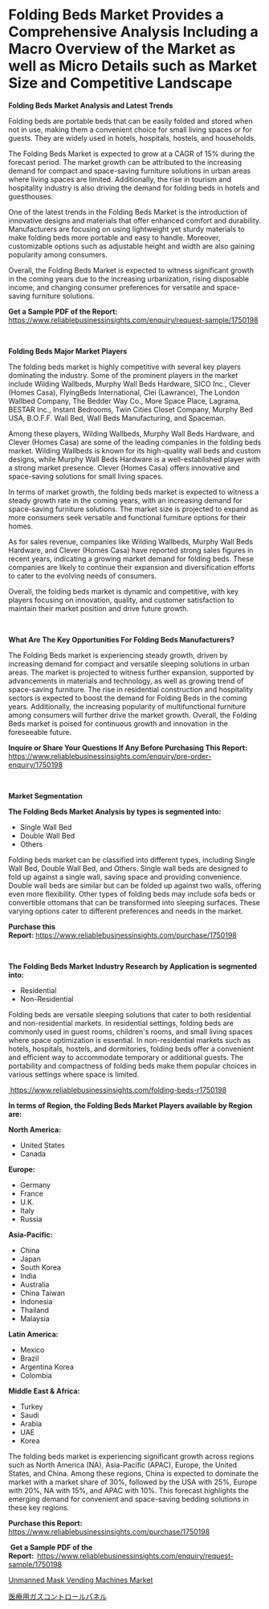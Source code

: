 <p><h1>Folding Beds Market Provides a Comprehensive Analysis Including a Macro Overview of the Market as well as Micro Details such as Market Size and Competitive Landscape</h1></p><p><strong>Folding Beds Market Analysis and Latest Trends</strong></p>
<p><p>Folding beds are portable beds that can be easily folded and stored when not in use, making them a convenient choice for small living spaces or for guests. They are widely used in hotels, hospitals, hostels, and households.</p><p>The Folding Beds Market is expected to grow at a CAGR of 15% during the forecast period. The market growth can be attributed to the increasing demand for compact and space-saving furniture solutions in urban areas where living spaces are limited. Additionally, the rise in tourism and hospitality industry is also driving the demand for folding beds in hotels and guesthouses.</p><p>One of the latest trends in the Folding Beds Market is the introduction of innovative designs and materials that offer enhanced comfort and durability. Manufacturers are focusing on using lightweight yet sturdy materials to make folding beds more portable and easy to handle. Moreover, customizable options such as adjustable height and width are also gaining popularity among consumers.</p><p>Overall, the Folding Beds Market is expected to witness significant growth in the coming years due to the increasing urbanization, rising disposable income, and changing consumer preferences for versatile and space-saving furniture solutions.</p></p>
<p><strong>Get a Sample PDF of the Report:&nbsp;</strong> <a href="https://www.reliablebusinessinsights.com/enquiry/request-sample/1750198">https://www.reliablebusinessinsights.com/enquiry/request-sample/1750198</a></p>
<p>&nbsp;</p>
<p><strong>Folding Beds Major Market Players</strong></p>
<p><p>The folding beds market is highly competitive with several key players dominating the industry. Some of the prominent players in the market include Wilding Wallbeds, Murphy Wall Beds Hardware, SICO Inc., Clever (Homes Casa), FlyingBeds International, Clei (Lawrance), The London Wallbed Company, The Bedder Way Co., More Space Place, Lagrama, BESTAR Inc., Instant Bedrooms, Twin Cities Closet Company, Murphy Bed USA, B.O.F.F. Wall Bed, Wall Beds Manufacturing, and Spaceman.</p><p>Among these players, Wilding Wallbeds, Murphy Wall Beds Hardware, and Clever (Homes Casa) are some of the leading companies in the folding beds market. Wilding Wallbeds is known for its high-quality wall beds and custom designs, while Murphy Wall Beds Hardware is a well-established player with a strong market presence. Clever (Homes Casa) offers innovative and space-saving solutions for small living spaces.</p><p>In terms of market growth, the folding beds market is expected to witness a steady growth rate in the coming years, with an increasing demand for space-saving furniture solutions. The market size is projected to expand as more consumers seek versatile and functional furniture options for their homes.</p><p>As for sales revenue, companies like Wilding Wallbeds, Murphy Wall Beds Hardware, and Clever (Homes Casa) have reported strong sales figures in recent years, indicating a growing market demand for folding beds. These companies are likely to continue their expansion and diversification efforts to cater to the evolving needs of consumers.</p><p>Overall, the folding beds market is dynamic and competitive, with key players focusing on innovation, quality, and customer satisfaction to maintain their market position and drive future growth.</p></p>
<p>&nbsp;</p>
<p><strong>What Are The Key Opportunities For Folding Beds Manufacturers?</strong></p>
<p><p>The Folding Beds market is experiencing steady growth, driven by increasing demand for compact and versatile sleeping solutions in urban areas. The market is projected to witness further expansion, supported by advancements in materials and technology, as well as growing trend of space-saving furniture. The rise in residential construction and hospitality sectors is expected to boost the demand for Folding Beds in the coming years. Additionally, the increasing popularity of multifunctional furniture among consumers will further drive the market growth. Overall, the Folding Beds market is poised for continuous growth and innovation in the foreseeable future.</p></p>
<p><strong>Inquire or Share Your Questions If Any Before Purchasing This Report:</strong> <a href="https://www.reliablebusinessinsights.com/enquiry/pre-order-enquiry/1750198">https://www.reliablebusinessinsights.com/enquiry/pre-order-enquiry/1750198</a></p>
<p>&nbsp;</p>
<p><strong>Market Segmentation</strong></p>
<p><strong>The Folding Beds Market Analysis by types is segmented into:</strong></p>
<p><ul><li>Single Wall Bed</li><li>Double Wall Bed</li><li>Others</li></ul></p>
<p><p>Folding beds market can be classified into different types, including Single Wall Bed, Double Wall Bed, and Others. Single wall beds are designed to fold up against a single wall, saving space and providing convenience. Double wall beds are similar but can be folded up against two walls, offering even more flexibility. Other types of folding beds may include sofa beds or convertible ottomans that can be transformed into sleeping surfaces. These varying options cater to different preferences and needs in the market.</p></p>
<p><strong>Purchase this Report:&nbsp;</strong><a href="https://www.reliablebusinessinsights.com/purchase/1750198">https://www.reliablebusinessinsights.com/purchase/1750198</a></p>
<p>&nbsp;</p>
<p><strong>The Folding Beds Market Industry Research by Application is segmented into:</strong></p>
<p><ul><li>Residential</li><li>Non-Residential</li></ul></p>
<p><p>Folding beds are versatile sleeping solutions that cater to both residential and non-residential markets. In residential settings, folding beds are commonly used in guest rooms, children's rooms, and small living spaces where space optimization is essential. In non-residential markets such as hotels, hospitals, hostels, and dormitories, folding beds offer a convenient and efficient way to accommodate temporary or additional guests. The portability and compactness of folding beds make them popular choices in various settings where space is limited.</p></p>
<p><a href="https://www.reliablebusinessinsights.com/folding-beds-r1750198">&nbsp;https://www.reliablebusinessinsights.com/folding-beds-r1750198</a></p>
<p><strong>In terms of Region, the Folding Beds Market Players available by Region are:</strong></p>
<p>
    <p> <strong> North America: </strong>
        <ul>
            <li>United States</li>
            <li>Canada</li>
        </ul>
        </p> 
    <p> <strong> Europe: </strong>
        <ul>
            <li>Germany</li>
            <li>France</li>
            <li>U.K.</li>
            <li>Italy</li>
            <li>Russia</li>
        </ul>
        </p> 
    <p> <strong> Asia-Pacific: </strong>
        <ul>
            <li>China</li>
            <li>Japan</li>
            <li>South Korea</li>
            <li>India</li>
            <li>Australia</li>
            <li>China Taiwan</li>
            <li>Indonesia</li>
            <li>Thailand</li>
            <li>Malaysia</li>
        </ul>
        </p> 
    <p> <strong> Latin America: </strong>
        <ul>
            <li>Mexico</li>
            <li>Brazil</li>
            <li>Argentina Korea</li>
            <li>Colombia</li>
        </ul>
        </p> 
    <p> <strong> Middle East & Africa: </strong>
        <ul>
            <li>Turkey</li>
            <li>Saudi</li>
            <li>Arabia</li>
            <li>UAE</li>
            <li>Korea</li>
        </ul>
    </p>
    </p>
<p><p>The folding beds market is experiencing significant growth across regions such as North America (NA), Asia-Pacific (APAC), Europe, the United States, and China. Among these regions, China is expected to dominate the market with a market share of 30%, followed by the USA with 25%, Europe with 20%, NA with 15%, and APAC with 10%. This forecast highlights the emerging demand for convenient and space-saving bedding solutions in these key regions.</p></p>
<p><strong>Purchase this Report: </strong><a href="https://www.reliablebusinessinsights.com/purchase/1750198">https://www.reliablebusinessinsights.com/purchase/1750198</a></p>
<p>&nbsp;<strong>Get a Sample PDF of the Report:&nbsp;&nbsp;</strong><a href="https://www.reliablebusinessinsights.com/enquiry/request-sample/1750198">https://www.reliablebusinessinsights.com/enquiry/request-sample/1750198</a></p>
<p><strong></strong></p>
<p><p><a href="https://view.publitas.com/reportprime-1/global-unmanned-mask-vending-machines-market-size-is-expected-to-experience-a-cagr-of-4-5-through-2024-2031-according-to-industry-projections/">Unmanned Mask Vending Machines Market</a></p><p><a href="https://github.com/DudleyFerry/Market-Research-Report-List-1/blob/main/8461198141554.md">医療用ガスコントロールパネル</a></p></p>